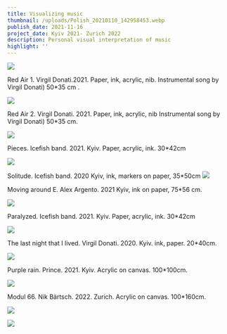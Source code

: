 ```yaml
---
title: Visualizing music
thumbnail: /uploads/Polish_20210110_142958453.webp
publish_date: 2021-11-16
project_date: Kyiv 2021- Zurich 2022
description: Personal visual interpretation of music
highlight: ''
---
```

![](/uploads/Polish_20210118_012310756.webp)

Red Air 1. Virgil Donati.2021. Paper, ink, acrylic, nib. Instrumental song by Virgil Donati) 50\*35 cm .

![](/uploads/Polish_20210125_122001865.webp)

Red Air 2. Virgil Donati. 2021. Paper, ink, acrylic, nib Instrumental song by Virgil Donati) 50\*35 cm.

![](/uploads/Polish_20210112_111006122.webp)

Pieces. Icefish band. 2021. Kyiv. Paper, acrylic, ink. 30\*42cm

![](/uploads/Solitude%2035%2B50cm.webp)

Solitude. Icefish band. 2020 Kyiv, ink, markers on paper, 35\*50cm ![](/uploads/Polish_20211215_190552798.webp)

Moving around E. Alex Argento. 2021 Kyiv, ink on paper, 75\*56 cm.

![](/uploads/Polish_20210219_101354116.webp)

Paralyzed. Icefish band. 2021. Kyiv. Paper, acrylic, ink. 30\*42cm

![](/uploads/Polish_20210110_142958453.webp)

The last night that I lived. Virgil Donati. 2020. Kyiv.  ink, paper. 20\*40cm.

![](/uploads/Purple%20rain.%20%D0%BF%D0%BE%D0%BB%D0%BE%D1%82%D0%BD%D0%BE%2C%20%D0%B0%D0%BA%D1%80%D0%B8%D0%BB%2C100%C3%97100%D1%81%D0%BC%20.webp)

Purple rain. Prince. 2021. Kyiv. Acrylic on canvas. 100\*100cm.

![](/uploads/Polish_20220929_184547650.webp)

Modul 66. Nik Bärtsch. 2022. Zurich. Acrylic on canvas. 100\*160cm.

![](/uploads/Polish_20220930_085439127.webp)

![](/uploads/Polish_20220930_085804512.webp)
